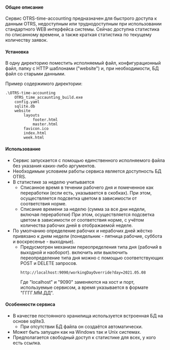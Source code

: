 #### Общее описание

Сервис OTRS-time-accounting предназначен для быстрого доступа к данным OTRS, недоступным или труднодоступным при использовании стандартного WEB интерфейса системы.
Сейчас доступна статистика по списанному времени, а также краткая статистика по текущему количеству заявок.

#### Установка

В одну директорию поместить исполняемый файл, конфигурационный файл, папку с HTTP шаблонами ("website") и, при необходимости, БД файл со старыми данными. 

Пример содержимого директории:
```
.\OTRS-time-accounting
    OTRS_time_accaunting_build.exe
    config.yaml
    sqlite.db
    website
        layouts
            footer.html
            master.html
        favicon.ico
        index.html
        week.html
```

#### Использование

- Сервис запускается с помощью единственного исполняемого файла без указания каких-либо аргументов.
- Необходимым условием работы сервиса является доступность БД OTRS.
- В статистике за неделю учитывается
  - Списанное время в течении рабочего дня и помеченное как переработки (если есть, указывается в скобках).
    При этом, осуществляется подсветка цветом в зависимости от соответствия норме.
  - Списание времени за неделю (сумма за все дни недели, включая переработки)
    При этом, осуществляется подсветка цветом в зависимости от соответствия норме, с учётом количества рабочих дней в отображаемой неделе.
- По умолчанию определение рабочих и нерабочих дней жёстко привязано к дням недели (понедельник - пятница рабочие, суббота и воскресенье - выходные).
  - Предусмотрен механизм переопределения типа дня (рабочий в выходной и наоборот). включить или выключить переопределение типа дня можно с помощью соответствующих POST и DELETE запросов.
    ```
    http://localhost:9090/workingDayOverride?day=2021.05.08
    ```
    Где "localhost" и "9090" заменяются на хост и порт, используемые сервисом, а время указывается в формате "ГГГГ.ММ.ДД".

#### Особенности сервиса

- В качестве постоянного хранилища используется встроенная БД на основе sqlite3.
  - При отсутствии БД файла он создаётся автоматически.
- Может быть запущен как на Windows так и Unix системах.
- Предполагается свободный доступ к статистике для всех, у кого есть ссылка.